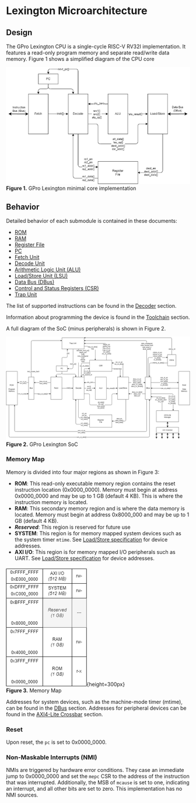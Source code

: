 # Lexington Microarchitecture

## Design

The GPro Lexington CPU is a single-cycle RISC-V RV32I implementation.
It features a read-only program memory and separate read/write data memory.
Figure 1 shows a simplified diagram of the CPU core

![](./figures/Core_BlockDiagram.drawio.png) \
**Figure 1.** GPro Lexington minimal core implementation

## Behavior

Detailed behavior of each submodule is contained in these documents:

- [ROM](./ROM.md)
- [RAM](./RAM.md)
- [Register File](./RegisterFile.md)
- [PC](./PC.md)
- [Fetch Unit](./Fetch.md)
- [Decode Unit](./Decoder.md)
- [Arithmetic Logic Unit (ALU)](./ALU.md)
- [Load/Store Unit (LSU)](./Load_Store.md)
- [Data Bus (DBus)](./DBus.md)
- [Control and Status Registers (CSR)](./CSR.md)
- [Trap Unit](./Trap.md)

The list of supported instructions can be found in the [Decoder](./Decoder.md) section.

Information about programming the device is found in the [Toolchain](./Toolchain.md) section.

A full diagram of the SoC (minus peripherals) is shown in Figure 2.

![](./figures/BlockDiagram.drawio.png) \
**Figure 2.** GPro Lexington SoC

### Memory Map

Memory is divided into four major regions as shown in Figure 3:

- **ROM**: This read-only executable memory region contains the reset instruction location (0x0000_0000).
Memory must begin at address 0x0000_0000 and may be up to 1 GB (default 4 KB).
This is where the instruction memory is located.
- **RAM**: This secondary memory region and is where the data memory is located.
Memory must begin at address 0x8000_000 and may be up to 1 GB (default 4 KB).
- ***Reserved***: This region is reserved for future use
- **SYSTEM**: This region is for memory mapped system devices such as the system timer `mtime`.
See [Load/Store specification](./Load_Store.md#memory-mapped-devices) for device addresses.
- **AXI I/O**: This region is for memory mapped I/O peripherals such as UART.
See [Load/Store specification](./Load_Store.md#memory-mapped-devices) for device addresses.

![](./figures/MemoryMap.drawio.png){height=300px} \
**Figure 3.** Memory Map

Addresses for system devices, such as the machine-mode timer (mtime), can be found in the [DBus](./DBus.md) section.
Addresses for peripheral devices can be found in the [AXI4-Lite Crossbar](./AXI4-Lite_Crossbar.md) section.


### Reset

Upon reset, the `pc` is set to 0x0000_0000.


### Non-Maskable Interrupts (NMI)

NMIs are triggered by hardware error conditions.
They case an immediate jump to 0x0000_0000 and set the `mepc` CSR to the address of the instruction that was interrupted.
Additionally, the MSB of `mcause` is set to one, indicating an interrupt, and all other bits are set to zero.
This implementation has no NMI sources.
